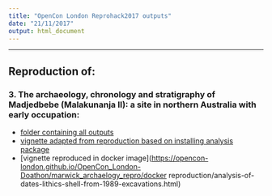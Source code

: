 ```yaml
---
title: "OpenCon London Reprohack2017 outputs"
date: "21/11/2017"
output: html_document
---
```



***

## Reproduction of:

### 3. The archaeology, chronology and stratigraphy of Madjedbebe (Malakunanja II): a site in northern Australia with early occupation:

- [folder containing all outputs](https://github.com/OpenCon-London/OpenCon_London-Doathon/tree/master/marwick_archaelogy_repro)
- [vignette adapted from reproduction based on installing analysis package](https://opencon-london.github.io/OpenCon_London-Doathon/marwick_archaelogy_repro/analysis-of-dates-lithics-shell-from-1989-excavations.nb.html)
- [vignette reproduced in docker image](https://opencon-london.github.io/OpenCon_London-Doathon/marwick_archaelogy_repro/docker reproduction/analysis-of-dates-lithics-shell-from-1989-excavations.html)


